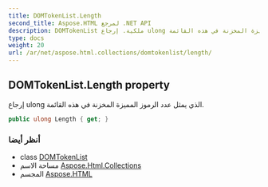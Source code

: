 ```yaml
---
title: DOMTokenList.Length
second_title: Aspose.HTML لمرجع .NET API
description: DOMTokenList ملكية. إرجاع ulong الذي يمثل عدد الرموز المميزة المخزنة في هذه القائمة.
type: docs
weight: 20
url: /ar/net/aspose.html.collections/domtokenlist/length/
---
```

## DOMTokenList.Length property

إرجاع ulong الذي يمثل عدد الرموز المميزة المخزنة في هذه القائمة.

```csharp
public ulong Length { get; }
```

### أنظر أيضا

* class [DOMTokenList](../)
* مساحة الاسم [Aspose.Html.Collections](../../domtokenlist/)
* المجسم [Aspose.HTML](../../../)


